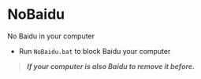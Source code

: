 # NoBaidu

No Baidu in your computer</n>

* Run `NoBaidu.bat` to block Baidu your computer</n> 

>***If your computer is also Baidu to remove it before.***

